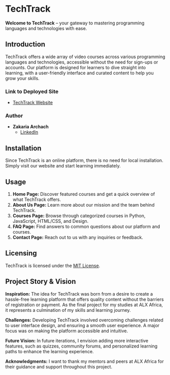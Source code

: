 # TechTrack

**Welcome to TechTrack** – your gateway to mastering programming languages and technologies with ease. 

## Introduction

TechTrack offers a wide array of video courses across various programming languages and technologies, accessible without the need for sign-ups or accounts. Our platform is designed for learners to dive straight into learning, with a user-friendly interface and curated content to help you grow your skills.

### Link to Deployed Site
- [TechTrack Website](http://www.zakariaar.tech/)

### Author
- **Zakaria Archach**
  - [LinkedIn](https://www.linkedin.com/in/zakariaar)

## Installation

Since TechTrack is an online platform, there is no need for local installation. Simply visit our website and start learning immediately.

## Usage

1. **Home Page:** Discover featured courses and get a quick overview of what TechTrack offers.
2. **About Us Page:** Learn more about our mission and the team behind TechTrack.
3. **Courses Page:** Browse through categorized courses in Python, JavaScript, HTML/CSS, and Design.
4. **FAQ Page:** Find answers to common questions about our platform and courses.
5. **Contact Page:** Reach out to us with any inquiries or feedback.


## Licensing

TechTrack is licensed under the [MIT License](LICENSE.txt).

## Project Story & Vision

**Inspiration:** The idea for TechTrack was born from a desire to create a hassle-free learning platform that offers quality content without the barriers of registration or payment. As the final project for my studies at ALX Africa, it represents a culmination of my skills and learning journey.

**Challenges:** Developing TechTrack involved overcoming challenges related to user interface design, and ensuring a smooth user experience. A major focus was on making the platform accessible and intuitive.

**Future Vision:** In future iterations, I envision adding more interactive features, such as quizzes, community forums, and personalized learning paths to enhance the learning experience.

**Acknowledgments:** I want to thank my mentors and peers at ALX Africa for their guidance and support throughout this project.